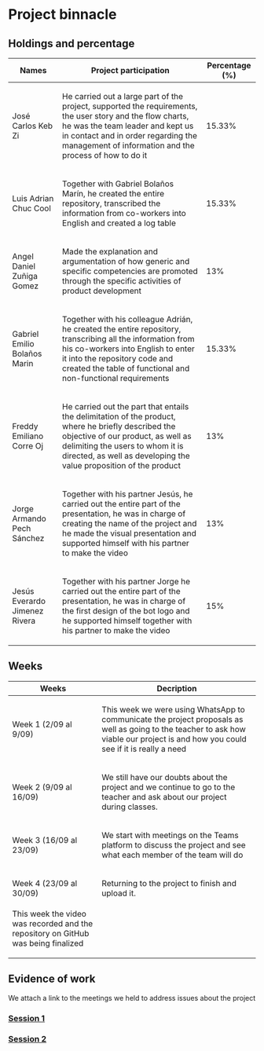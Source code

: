 # Project binnacle

## Holdings and percentage

| Names                      | Project participation | Percentage (%) |
|------------------------------|------------------------------|----------------|
|José Carlos Keb Zi            |<p>He carried out a large part of the project, supported the requirements, the user story and the flow charts, he was the team leader and kept us in contact and in order regarding the management of information and the process of how to do it<p>|15.33%|
|Luis Adrian Chuc Cool         |<p>Together with Gabriel Bolaños Marín, he created the entire repository, transcribed the information from co-workers into English and created a log table<p>|15.33%|
|Angel Daniel Zuñiga Gomez     |<p>Made the explanation and argumentation of how generic and specific competencies are promoted through the specific activities of product development<p>|13%|
|Gabriel Emilio Bolaños Marin  |<p>Together with his colleague Adrián, he created the entire repository, transcribing all the information from his co-workers into English to enter it into the repository code and created the table of functional and non-functional requirements<p>|15.33%|
|Freddy Emiliano Corre Oj      |<p>He carried out the part that entails the delimitation of the product, where he briefly described the objective of our product, as well as delimiting the users to whom it is directed, as well as developing the value proposition of the product<p>|13%|
|Jorge Armando Pech Sánchez    |<p>Together with his partner Jesús, he carried out the entire part of the presentation, he was in charge of creating the name of the project and he made the visual presentation and supported himself with his partner to make the video<p>|13%|
|Jesús Everardo Jimenez Rivera |<p>Together with his partner Jorge he carried out the entire part of the presentation, he was in charge of the first design of the bot logo and he supported himself together with his partner to make the video<p>|15%|

## Weeks

| Weeks                  | Decription |
|--------------------------|-------------|
| Week 1 (2/09 al 9/09)  |<p>This week we were using WhatsApp to communicate the project proposals as well as going to the teacher to ask how viable our project is and how you could see if it is really a need<p>|
| Week 2 (9/09  al 16/09)|<p>We still have our doubts about the project and we continue to go to the teacher and ask about our project during classes.<p>|
| Week 3 (16/09 al 23/09)|<p>We start with meetings on the Teams platform to discuss the project and see what each member of the team will do<p>|
| Week 4 (23/09 al 30/09)|<p>Returning to the project to finish and upload it.
This week the video was recorded and the repository on GitHub was being finalized<p>|


## Evidence of work
We attach a link to the meetings we held to address issues about the project
### [Session 1](https://alumnosuady-my.sharepoint.com/:v:/g/personal/a24216380_alumnos_uady_mx/ERKk4iwQnuFIpu7iq1PnxBcBdYXqUocp2pGh-Vg-_1BdGw?referrer=Teams.TEAMS-ELECTRON&referrerScenario=MeetingChicletGetLink.view)
### [Session 2](https://alumnosuady-my.sharepoint.com/:v:/g/personal/a24216380_alumnos_uady_mx/Ee4ALxzBuQ9DhjXlnCuLiX8BJ9anwUCEHdSMPQvMXl2G0Q?referrer=Teams.TEAMS-ELECTRON&referrerScenario=MeetingChicletGetLink.view)
